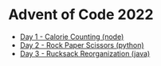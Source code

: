 # Advent of Code 2022

- [Day 1 - Calorie Counting (node)](./day-1)
- [Day 2 - Rock Paper Scissors (python)](./day-2/)
- [Day 3 - Rucksack Reorganization (java)](./day-3/)
